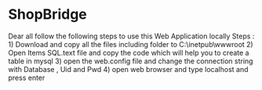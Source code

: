 # ShopBridge
Dear all follow the following steps to use this Web Application locally
Steps :
      1) Download and copy all the files including folder to C:\inetpub\wwwroot
      2) Open Items SQL.text file and copy the code which will help you to create a table in mysql
      3) open the web.config file and change the connection string with Database , Uid and Pwd
           <connectionStrings>
    <add name="mysql" connectionString="server=localhost;Port=3306;Database=...;Uid=....;Pwd=....;pooling=false" providerName="System.Data.MySqlClient"/>
  </connectionStrings>
    4) open web browser and type localhost and press enter
